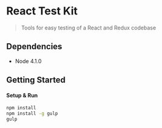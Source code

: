 
# React Test Kit

> Tools for easy testing of a React and Redux codebase

## Dependencies

- Node 4.1.0

## Getting Started

#### Setup & Run

```bash
npm install
npm install -g gulp
gulp
```
